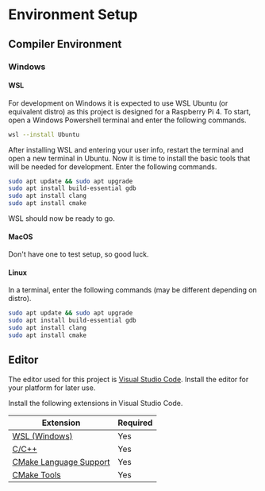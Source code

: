 # Environment Setup

## Compiler Environment

### Windows

#### WSL

For development on Windows it is expected to use WSL Ubuntu (or equivalent distro) as this project is designed for a Raspberry Pi 4. To start, open a Windows Powershell terminal and enter the following commands.

```bash
wsl --install Ubuntu
```

After installing WSL and entering your user info, restart the terminal and open a new terminal in Ubuntu. Now it is time to install the basic tools that will be needed for development. Enter the following commands.

```bash
sudo apt update && sudo apt upgrade
sudo apt install build-essential gdb
sudo apt install clang
sudo apt install cmake
```

WSL should now be ready to go.

#### MacOS

Don't have one to test setup, so good luck.

#### Linux

In a terminal, enter the following commands (may be different depending on distro).

```bash
sudo apt update && sudo apt upgrade
sudo apt install build-essential gdb
sudo apt install clang
sudo apt install cmake
```

## Editor

The editor used for this project is [Visual Studio Code](https://code.visualstudio.com/). Install the editor for your platform for later use.

Install the following extensions in Visual Studio Code.

| Extension                                                                                                          | Required |
| ------------------------------------------------------------------------------------------------------------------ | -------- |
| [WSL (Windows)](https://marketplace.visualstudio.com/items?itemName=ms-vscode-remote.remote-wsl)                   | Yes      |
| [C/C++](https://marketplace.visualstudio.com/items?itemName=ms-vscode.cpptools)                                    | Yes      |
| [CMake Language Support](https://marketplace.visualstudio.com/items?itemName=josetr.cmake-language-support-vscode) | Yes      |
| [CMake Tools](https://marketplace.visualstudio.com/items?itemName=ms-vscode.cmake-tools)                           | Yes      |
